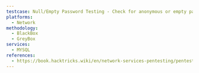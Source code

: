 ```yaml
---
testcase: Null/Empty Password Testing - Check for anonymous or empty password logins by attempting connections without credentials or with empty passwords
platforms: 
  - Network
methodology: 
  - BlackBox
  - GreyBox
services:
  - MYSQL
references:
  - https://book.hacktricks.wiki/en/network-services-pentesting/pentesting-mysql.html
---
```

